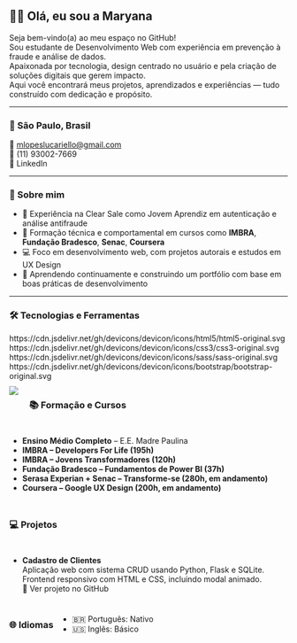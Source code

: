 
## 👋🏽 Olá, eu sou a Maryana

Seja bem-vindo(a) ao meu espaço no GitHub!  
Sou estudante de Desenvolvimento Web com experiência em prevenção à fraude e análise de dados.  
Apaixonada por tecnologia, design centrado no usuário e pela criação de soluções digitais que gerem impacto.  
Aqui você encontrará meus projetos, aprendizados e experiências — tudo construído com dedicação e propósito.

---

### 📍 São Paulo, Brasil  
📧 mlopeslucariello@gmail.com  
📱 (11) 93002-7669  
🔗 LinkedIn

---

### 🚀 Sobre mim

- 💼 Experiência na Clear Sale como Jovem Aprendiz em autenticação e análise antifraude  
- 🧠 Formação técnica e comportamental em cursos como **IMBRA**, **Fundação Bradesco**, **Senac**, **Coursera**  
- 💻 Foco em desenvolvimento web, com projetos autorais e estudos em UX Design  
- 🌱 Aprendendo continuamente e construindo um portfólio com base em boas práticas de desenvolvimento

---

### 🛠️ Tecnologias e Ferramentas

<div style="display: flex; flex-wrap: wrap; gap: 10px;">
  https://cdn.jsdelivr.net/gh/devicons/devicon/icons/html5/html5-original.svg
  https://cdn.jsdelivr.net/gh/devicons/devicon/icons/css3/css3-original.svg
  https://cdn.jsdelivr.net/gh/devicons/devicon/icons/sass/sass-original.svg
  https://cdn.jsdelivr.net/gh/devicons/devicon/icons/bootstrap/bootstrap-original.svg
  <img src="https://cdn.jsdelivr.net/gh/devicons/devicon/icons/javascript/javascript-originalps://cdn.jsdelivr.net/gh/devicons/devicon/icons/react/react-original.svg
  https://cdn.jsdelivr.net/gh/devicons/devicon/icons/python/python-original.svg
  https://cdn.jsdelivr.net/gh/devicons/devicon/icons/flask/flask-original.svg
  https://cdn.jsdelivr.net/gh/devicons/devicon/icons/csharp/csharp-original.svg
  https://cdn.jsdelivr.net/gh/devicons/devicon/icons/sqlite/sqlite-original.svg
  https://cdn.jsdelivr.net/gh/devicons/devicon/icons/git/git-original.svg
  https://cdn.jsdelivr.net/gh/devicons/devicon/icons/github/github-original.svg
  https://img.icons8.com/color/48/000000/microsoft-excel-2019.png
  https://img.icons8.com/color/48/000000/microsoft-word-2019.png
  https://img.icons8.com/color/48/000000/microsoft-powerpoint-2019.png
  <img src="https://img.icons8.com000000/power-bi.png
</div>

---

### 📚 Formação e Cursos

- **Ensino Médio Completo** – E.E. Madre Paulina  
- **IMBRA – Developers For Life (195h)**  
- **IMBRA – Jovens Transformadores (120h)**  
- **Fundação Bradesco – Fundamentos de Power BI (37h)**  
- **Serasa Experian + Senac – Transforme-se (280h, em andamento)**  
- **Coursera – Google UX Design (200h, em andamento)**

---

### 💻 Projetos

- **Cadastro de Clientes**  
  Aplicação web com sistema CRUD usando Python, Flask e SQLite.  
  Frontend responsivo com HTML e CSS, incluindo modal animado.  
  🔗 Ver projeto no GitHub

---

### 🌐 Idiomas

- 🇧🇷 Português: Nativo  
- 🇺🇸 Inglês: Básico
